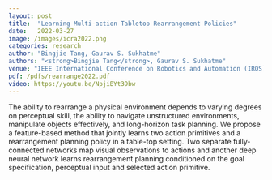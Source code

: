 ```yaml
---
layout: post
title:  "Learning Multi-action Tabletop Rearrangement Policies"
date:   2022-03-27
image: /images/icra2022.png
categories: research
author: "Bingjie Tang, Gaurav S. Sukhatme"
authors: "<strong>Bingjie Tang</strong>, Gaurav S. Sukhatme"
venue: "IEEE International Conference on Robotics and Automation (IROS), in submission."
pdf: /pdfs/rearrange2022.pdf
video: https://youtu.be/NpjiBYt39bw
---
```

The ability to rearrange a physical environment depends to varying degrees on perceptual skill, the ability to navigate unstructured environments, manipulate objects effectively, and long-horizon task planning. We propose a feature-based method that jointly learns two action primitives and a  rearrangement planning policy in a table-top setting. Two separate fully-connected networks map visual observations to actions and another deep neural network learns rearrangement planning conditioned on the goal specification, perceptual input and selected action primitive.